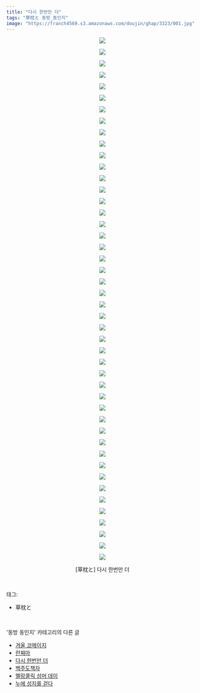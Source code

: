 ```yaml
---
title: "다시 한번만 더"
tags: "草枕と 동방_동인지"
image: "https://franch4569.s3.amazonaws.com/doujin/ghap/3323/001.jpg"
---
```

<div class="article">
<p style="text-align: center; clear: none; float: none;"><img src="{{ site.imgserver2 }}/ghap/3323/001.jpg"/></p>
<p style="text-align: center; clear: none; float: none;"><img src="{{ site.imgserver2 }}/ghap/3323/002.jpg"/></p>
<p style="text-align: center; clear: none; float: none;"><img src="{{ site.imgserver2 }}/ghap/3323/003.jpg"/></p>
<p style="text-align: center; clear: none; float: none;"><img src="{{ site.imgserver2 }}/ghap/3323/004.jpg"/></p>
<p style="text-align: center; clear: none; float: none;"><img src="{{ site.imgserver2 }}/ghap/3323/005.jpg"/></p>
<p style="text-align: center; clear: none; float: none;"><img src="{{ site.imgserver2 }}/ghap/3323/006.jpg"/></p>
<p style="text-align: center; clear: none; float: none;"><img src="{{ site.imgserver2 }}/ghap/3323/007.jpg"/></p>
<p style="text-align: center; clear: none; float: none;"><img src="{{ site.imgserver2 }}/ghap/3323/008.jpg"/></p>
<p style="text-align: center; clear: none; float: none;"><img src="{{ site.imgserver2 }}/ghap/3323/009.jpg"/></p>
<p style="text-align: center; clear: none; float: none;"><img src="{{ site.imgserver2 }}/ghap/3323/010.jpg"/></p>
<p style="text-align: center; clear: none; float: none;"><img src="{{ site.imgserver2 }}/ghap/3323/011.jpg"/></p>
<p style="text-align: center; clear: none; float: none;"><img src="{{ site.imgserver2 }}/ghap/3323/012.jpg"/></p>
<p style="text-align: center; clear: none; float: none;"><img src="{{ site.imgserver2 }}/ghap/3323/013.jpg"/></p>
<p style="text-align: center; clear: none; float: none;"><img src="{{ site.imgserver2 }}/ghap/3323/014.jpg"/></p>
<p style="text-align: center; clear: none; float: none;"><img src="{{ site.imgserver2 }}/ghap/3323/015.jpg"/></p>
<p style="text-align: center; clear: none; float: none;"><img src="{{ site.imgserver2 }}/ghap/3323/016.jpg"/></p>
<p style="text-align: center; clear: none; float: none;"><img src="{{ site.imgserver2 }}/ghap/3323/017.jpg"/></p>
<p style="text-align: center; clear: none; float: none;"><img src="{{ site.imgserver2 }}/ghap/3323/018.jpg"/></p>
<p style="text-align: center; clear: none; float: none;"><img src="{{ site.imgserver2 }}/ghap/3323/019.jpg"/></p>
<p style="text-align: center; clear: none; float: none;"><img src="{{ site.imgserver2 }}/ghap/3323/020.jpg"/></p>
<p style="text-align: center; clear: none; float: none;"><img src="{{ site.imgserver2 }}/ghap/3323/021.jpg"/></p>
<p style="text-align: center; clear: none; float: none;"><img src="{{ site.imgserver2 }}/ghap/3323/022.jpg"/></p>
<p style="text-align: center; clear: none; float: none;"><img src="{{ site.imgserver2 }}/ghap/3323/023.jpg"/></p>
<p style="text-align: center; clear: none; float: none;"><img src="{{ site.imgserver2 }}/ghap/3323/024.jpg"/></p>
<p style="text-align: center; clear: none; float: none;"><img src="{{ site.imgserver2 }}/ghap/3323/025.jpg"/></p>
<p style="text-align: center; clear: none; float: none;"><img src="{{ site.imgserver2 }}/ghap/3323/026.jpg"/></p>
<p style="text-align: center; clear: none; float: none;"><img src="{{ site.imgserver2 }}/ghap/3323/027.jpg"/></p>
<p style="text-align: center; clear: none; float: none;"><img src="{{ site.imgserver2 }}/ghap/3323/028.jpg"/></p>
<p style="text-align: center; clear: none; float: none;"><img src="{{ site.imgserver2 }}/ghap/3323/029.jpg"/></p>
<p style="text-align: center; clear: none; float: none;"><img src="{{ site.imgserver2 }}/ghap/3323/030.jpg"/></p>
<p style="text-align: center; clear: none; float: none;"><img src="{{ site.imgserver2 }}/ghap/3323/031.jpg"/></p>
<p style="text-align: center; clear: none; float: none;"><img src="{{ site.imgserver2 }}/ghap/3323/032.jpg"/></p>
<p style="text-align: center; clear: none; float: none;"><img src="{{ site.imgserver2 }}/ghap/3323/033.jpg"/></p>
<p style="text-align: center; clear: none; float: none;"><img src="{{ site.imgserver2 }}/ghap/3323/034.jpg"/></p>
<p style="text-align: center; clear: none; float: none;"><img src="{{ site.imgserver2 }}/ghap/3323/035.jpg"/></p>
<p style="text-align: center; clear: none; float: none;"><img src="{{ site.imgserver2 }}/ghap/3323/036.jpg"/></p>
<p style="text-align: center; clear: none; float: none;"><img src="{{ site.imgserver2 }}/ghap/3323/037.jpg"/></p>
<p style="text-align: center; clear: none; float: none;"><img src="{{ site.imgserver2 }}/ghap/3323/038.jpg"/></p>
<p style="text-align: center; clear: none; float: none;"><img src="{{ site.imgserver2 }}/ghap/3323/039.jpg"/></p>
<p style="text-align: center; clear: none; float: none;"><img src="{{ site.imgserver2 }}/ghap/3323/040.jpg"/></p>
<p style="text-align: center; clear: none; float: none;"><img src="{{ site.imgserver2 }}/ghap/3323/041.jpg"/></p>
<p style="text-align: center; clear: none; float: none;"><img src="{{ site.imgserver2 }}/ghap/3323/042.jpg"/></p>
<p style="text-align: center; clear: none; float: none;"><img src="{{ site.imgserver2 }}/ghap/3323/043.jpg"/></p>
<p style="text-align: center; clear: none; float: none;"><img src="{{ site.imgserver2 }}/ghap/3323/044.jpg"/></p>
<p style="text-align: center; clear: none; float: none;"><img src="{{ site.imgserver2 }}/ghap/3323/045.jpg"/></p>
<p style="text-align: center; clear: none; float: none;"><img src="{{ site.imgserver2 }}/ghap/3323/046.jpg"/></p>
<p style="text-align: center; clear: none; float: none;">[草枕と] 다시 한번만 더</p>
</div><br/>
<div class="tagTrail">
<p>태그: </p>
<ul>
<li>草枕と</li>
</ul>
</div><br/>
<div class="another">
<p>'동방 동인지' 카테고리의 다른 글</p>
<ul>
<li><a href="/ghap_3325">겨울 코메이지</a></li>
<li><a href="/ghap_3324">란쨔마</a></li>
<li><a href="/ghap_3323">다시 한번만 더</a></li>
<li><a href="/ghap_3322">백주도책자</a></li>
<li><a href="/ghap_3321">멜랑콜릭 섬머 데이</a></li>
<li><a href="/ghap_3320">누에 성지를 걷다</a></li>
</ul>
</div><br/>
<div class="cb_module cb_fluid">
<div class="cb_wrt cb_profile">
</div><!-- commentList close -->
</div><br/>
